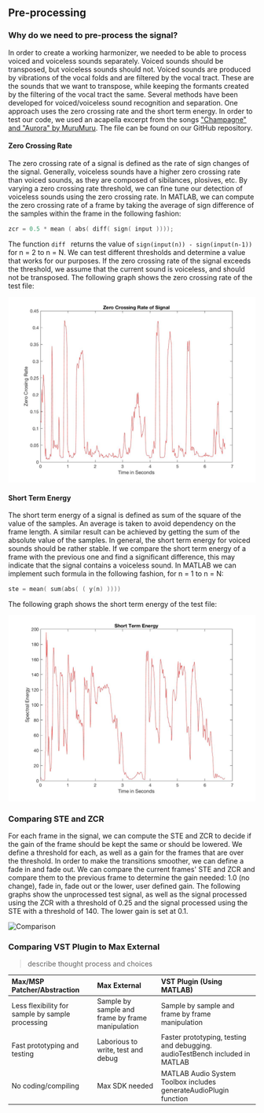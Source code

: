 ## Pre-processing

### Why do we need to pre-process the signal?

In order to create a working harmonizer, we needed to be able to process voiced and voiceless sounds separately. Voiced sounds should be transposed, but voiceless sounds should not. Voiced sounds are produced by vibrations of the vocal folds and are filtered by the vocal tract. These are the sounds that we want to transpose, while keeping the formants created by the filtering of the vocal tract the same. Several methods have been developed for voiced/voiceless sound recognition and separation. One approach uses the zero crossing rate and the short term energy. In order to test our code, we used an acapella excerpt from the songs ["Champagne" and "Aurora" by MuruMuru](https://open.spotify.com/track/32nlotNdfPe5PjyEovnrM7?si=IEqlPLsLTxqynP417MJfDA). The file can be found on our GitHub repository.

#### Zero Crossing Rate

The zero crossing rate of a signal is defined as the rate of sign changes of the signal. Generally, voiceless sounds have a higher zero crossing rate than voiced sounds, as they are composed of sibilances, plosives, etc. By varying a zero crossing rate threshold, we can fine tune our detection of voiceless sounds using the zero crossing rate. In MATLAB, we can compute the zero crossing rate of a frame by taking the average of sign difference of the samples within the frame in the following fashion:

```c++
zcr = 0.5 * mean ( abs( diff( sign( input ))));
```

The function ```diff ``` returns the value of ```sign(input(n)) - sign(input(n-1))``` for n = 2 to n = N. We can test different thresholds and determine a value that works for our purposes. If the zero crossing rate of the signal exceeds the threshold, we assume that the current sound is voiceless, and should not be transposed. The following graph shows the zero crossing rate of the test file:

![ZeroCrossingRate](./Images/ZCR.jpg)


#### Short Term Energy

The short term energy of a signal is defined as sum of the square of the value of the samples. An average is taken to avoid dependency on the frame length. A similar result can be achieved by getting the sum of the absolute value of the samples. In general, the short term energy for voiced sounds should be rather stable. If we compare the short term energy of a frame with the previous one and find a significant difference, this may indicate that the signal contains a voiceless sound. In MATLAB we can implement such formula in the following fashion, for n = 1 to n = N:

```c++
ste = mean( sum(abs( ( y(n) ))))
```
The following graph shows the short term energy of the test file:

![ShortTermEnergy](./Images/ShortTermEnergy.jpg)

### Comparing STE and ZCR

For each frame in the signal, we can compute the STE and ZCR to decide if the gain of the frame should be kept the same or should be lowered. We define a threshold for each, as well as a gain for the frames that are over the threshold.
In order to make the transitions smoother, we can define a fade in and fade out. We can compare the current frames' STE and ZCR and compare them to the previous frame to determine the gain needed: 1.0 (no change), fade in, fade out or the lower, user defined gain.
The following graphs show the unprocessed test signal, as well as the signal processed using the ZCR with a threshold of 0.25 and the signal processed using the STE with a threshold of 140. The lower gain is set at 0.1.

![Comparison](./Images/DiferentMethods.jpg)


### Comparing VST Plugin to Max External
> describe thought process and choices



| Max/MSP Patcher/Abstraction      | Max External  | VST Plugin (Using MATLAB)   |
|:----------------------|:------------------------|:-----------------------------|
|Less flexibility for sample by sample processing| Sample by sample and frame by frame manipulation|Sample by sample and frame by frame manipulation|  
|Fast prototyping and testing | Laborious to write, test and debug     | Faster prototyping, testing and debugging. audioTestBench included in MATLAB   |
|No coding/compiling         | Max SDK needed          | MATLAB Audio System Toolbox includes generateAudioPlugin function              |

